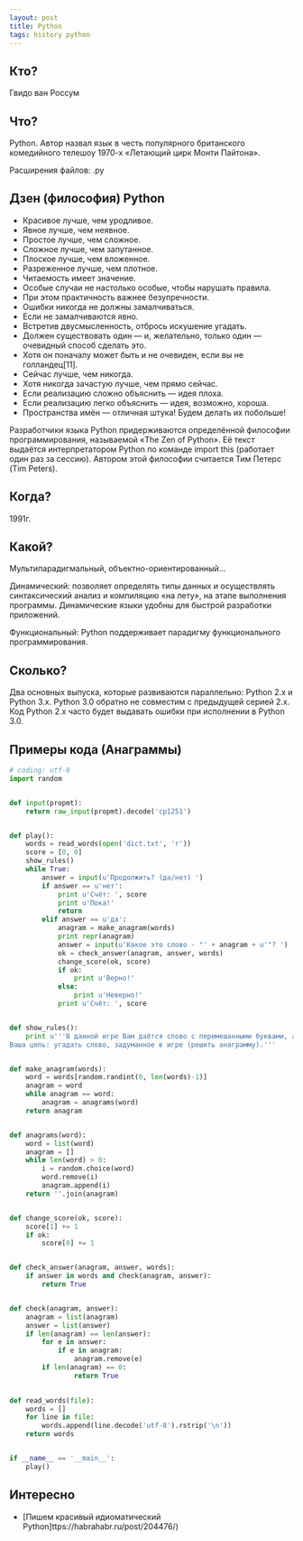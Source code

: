 ```yaml
---
layout: post
title: Python 
tags: history python
---
```


## Кто?
Гвидо ван Россум

## Что?
Python. Автор назвал язык в честь популярного британского комедийного телешоу 1970-х «Летающий цирк Монти Пайтона». 

Расширения файлов: .py

## Дзен (философия) Python
- Красивое лучше, чем уродливое.
- Явное лучше, чем неявное.
- Простое лучше, чем сложное.
- Сложное лучше, чем запутанное.
- Плоское лучше, чем вложенное.
- Разреженное лучше, чем плотное.
- Читаемость имеет значение.
- Особые случаи не настолько особые, чтобы нарушать правила.
- При этом практичность важнее безупречности.
- Ошибки никогда не должны замалчиваться.
- Если не замалчиваются явно.
- Встретив двусмысленность, отбрось искушение угадать.
- Должен существовать один — и, желательно, только один — очевидный способ сделать это.
- Хотя он поначалу может быть и не очевиден, если вы не голландец[11].
- Сейчас лучше, чем никогда.
- Хотя никогда зачастую лучше, чем прямо сейчас.
- Если реализацию сложно объяснить — идея плоха.
- Если реализацию легко объяснить — идея, возможно, хороша.
- Пространства имён — отличная штука! Будем делать их побольше!

Разработчики языка Python придерживаются определённой философии программирования, 
называемой «The Zen of Python». Её текст выдаётся интерпретатором Python по команде import this 
(работает один раз за сессию). Автором этой философии считается Тим Петерс (Tim Peters).

## Когда?
1991г.

## Какой?
Мультипарадигмальный, объектно-ориентированный...

Динамический: позволяет определять типы данных и осуществлять синтаксический анализ и компиляцию «на лету», 
на этапе выполнения программы. Динамические языки удобны для быстрой разработки приложений.

Функциональный: Python поддерживает парадигму функционального программирования.

## Сколько?
Два основных выпуска, которые развиваются параллельно: Python 2.x и Python 3.x.
Python 3.0 обратно не совместим с предыдущей серией 2.x. 
Код Python 2.x часто будет выдавать ошибки при исполнении в Python 3.0. 

## Примеры кода (Анаграммы)

```python
# coding: utf-8
import random


def input(propmt):
    return raw_input(propmt).decode('cp1251')


def play():
    words = read_words(open('dict.txt', 'r'))
    score = [0, 0]
    show_rules()
    while True:
        answer = input(u'Продолжить? (да/нет) ')
        if answer == u'нет':
            print u'Счёт: ', score
            print u'Пока!'
            return
        elif answer == u'да':
            anagram = make_anagram(words)
            print repr(anagram)
            answer = input(u'Какое это слово - "' + anagram + u'"? ')
            ok = check_answer(anagram, answer, words)
            change_score(ok, score)
            if ok:
                print u'Верно!'
            else:
                print u'Неверно!'
            print u'Счёт: ', score


def show_rules():
    print u'''В данной игре Вам даётся слово с перемешанными буквами, анаграмма.
Ваша цель: угадать слово, задуманное в игре (решить анаграмму).'''


def make_anagram(words):
    word = words[random.randint(0, len(words)-1)]
    anagram = word
    while anagram == word:
        anagram = anagrams(word)
    return anagram


def anagrams(word):
    word = list(word)
    anagram = []
    while len(word) > 0:
        i = random.choice(word)
        word.remove(i)
        anagram.append(i)
    return ''.join(anagram)


def change_score(ok, score):
    score[1] += 1
    if ok:
        score[0] += 1


def check_answer(anagram, answer, words):
    if answer in words and check(anagram, answer):
        return True


def check(anagram, answer):
    anagram = list(anagram)
    answer = list(answer)
    if len(anagram) == len(answer):
        for e in answer:       
            if e in anagram:
                anagram.remove(e)
        if len(anagram) == 0:
                return True
    

def read_words(file):
    words = []
    for line in file:
        words.append(line.decode('utf-8').rstrip('\n'))
    return words


if __name__ == '__main__':
    play()
```

## Интересно
- [Пишем красивый идиоматический Python]ttps://habrahabr.ru/post/204476/)